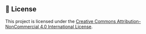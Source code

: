 ## 🧾 License

This project is licensed under the [Creative Commons Attribution-NonCommercial 4.0 International License](https://creativecommons.org/licenses/by-nc/4.0/).
